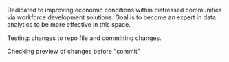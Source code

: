 Dedicated to improving economic conditions within distressed communities via workforce development solutions. Goal is to become an expert in data analytics to be more effective in this space.

Testing: changes to repo file and committing changes.

Checking preview of changes before "commit"
